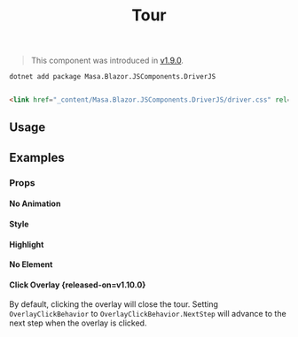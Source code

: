 ﻿---
title: Tour
desc: "A tour component based on [driver.js](https://github.com/kamranahmedse/driver.js)."
tag: "JS Wrapper"
---

> This component was introduced in [v1.9.0](/blazor/getting-started/release-notes?v=v1.9.0).

```shell {#install-cli}
dotnet add package Masa.Blazor.JSComponents.DriverJS
```

```html {#install-style}

<link href="_content/Masa.Blazor.JSComponents.DriverJS/driver.css" rel="stylesheet"/>
```

## Usage

<masa-example file="Examples.components.driverjs.Usage"></masa-example>

## Examples

### Props

#### No Animation

<masa-example file="Examples.components.driverjs.NoAnimation"></masa-example>

#### Style

<masa-example file="Examples.components.driverjs.Style"></masa-example>

#### Highlight

<masa-example file="Examples.components.driverjs.Highlight"></masa-example>

#### No Element

<masa-example file="Examples.components.driverjs.NoElement"></masa-example>

#### Click Overlay {released-on=v1.10.0}

By default, clicking the overlay will close the tour. Setting `OverlayClickBehavior` to `OverlayClickBehavior.NextStep`
will advance to the next step when the overlay is clicked.

<masa-example file="Examples.components.driverjs.ClickOverlay"></masa-example>

